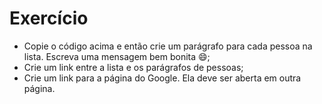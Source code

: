 # Exercício

- Copie o código acima e então crie um parágrafo para cada pessoa na lista. Escreva uma mensagem bem bonita 😄;
- Crie um link entre a lista e os parágrafos de pessoas;
- Crie um link para a página do Google. Ela deve ser aberta em outra página.